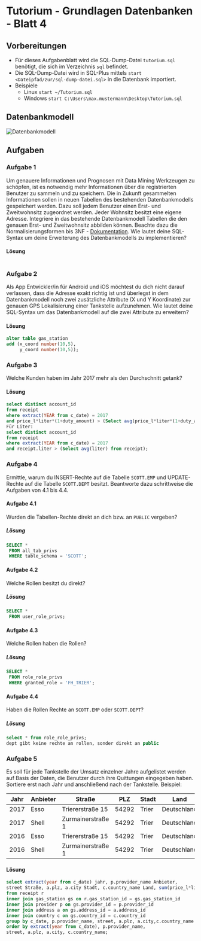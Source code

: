# Tutorium - Grundlagen Datenbanken - Blatt 4

## Vorbereitungen
* Für dieses Aufgabenblatt wird die SQL-Dump-Datei `tutorium.sql` benötigt, die sich im Verzeichnis `sql` befindet.
* Die SQL-Dump-Datei wird in SQL-Plus mittels `start <Dateipfad/zur/sql-dump-datei.sql>` in die Datenbank importiert.
* Beispiele
  * Linux `start ~/Tutorium.sql`
  * Windows `start C:\Users\max.mustermann\Desktop\Tutorium.sql`

## Datenbankmodell
![Datenbankmodell](./img/datamodler_schema.png)

## Aufgaben

### Aufgabe 1
Um genauere Informationen und Prognosen mit Data Mining Werkzeugen zu schöpfen, ist es notwendig mehr Informationen über die registrierten Benutzer zu sammeln und zu speichern. Die in Zukunft gesammelten Informationen sollen in neuen Tabellen des bestehenden Datenbankmodells gespeichert werden. Dazu soll jedem Benutzer einen Erst- und Zweitwohnsitz zugeordnet werden. Jeder Wohnsitz besitzt eine eigene Adresse. Integriere in das bestehende Datenbankmodell Tabellen die den genauen Erst- und Zweitwohnsitz abbilden können. Beachte dazu die Normalisierungsformen bis 3NF - [Dokumentation](https://de.wikipedia.org/wiki/Normalisierung_(Datenbank)). Wie lautet deine SQL-Syntax um deine Erweiterung des Datenbankmodells zu implementieren?

#### Lösung
```sql

```

### Aufgabe 2
Als App Entwickler/in für Android und iOS möchtest du dich nicht darauf verlassen, dass die Adresse exakt richtig ist und überlegst in dem Datenbankmodell noch zwei zusätzliche Attribute (X und Y Koordinate) zur genauen GPS Lokalisierung einer Tankstelle aufzunehmen. Wie lautet deine SQL-Syntax um das Datenbankmodell auf die zwei Attribute zu erweitern?

#### Lösung
```sql
alter table gas_station
add (x_coord number(10,5),
     y_coord number(10,5));
```

### Aufgabe 3
Welche Kunden haben im Jahr 2017 mehr als den Durchschnitt getank?

#### Lösung
```sql
select distinct account_id
from receipt
where extract(YEAR from c_date) = 2017
and price_l*liter*(1+duty_amount) > (Select avg(price_l*liter*(1+duty_amount)) from receipt);
Für Liter:
select distinct account_id
from receipt
where extract(YEAR from c_date) = 2017
and receipt.liter > (Select avg(liter) from receipt);	
```

### Aufgabe 4
Ermittle, warum du INSERT-Rechte auf die Tabelle `SCOTT.EMP` und UPDATE-Rechte auf die Tabelle `SCOTT.DEPT` besitzt. Beantworte dazu schrittweise die Aufgaben von 4.1 bis 4.4.

#### Aufgabe 4.1
Wurden die Tabellen-Rechte direkt an dich bzw. an `PUBLIC` vergeben?

##### Lösung
```sql
SELECT *
 FROM all_tab_privs
 WHERE table_schema = 'SCOTT';	
```

#### Aufgabe 4.2
Welche Rollen besitzt du direkt?

##### Lösung
```sql
SELECT * 
 FROM user_role_privs; 
```

#### Aufgabe 4.3
Welche Rollen haben die Rollen?

##### Lösung
```sql
SELECT *
 FROM role_role_privs 
 WHERE granted_role = 'FH_TRIER';
```

#### Aufgabe 4.4
Haben die Rollen Rechte an `SCOTT.EMP` oder `SCOTT.DEPT`?

##### Lösung
```sql
select * from role_role_privs;
dept gibt keine rechte an rollen, sonder direkt an public
```

### Aufgabe 5
Es soll für jede Tankstelle der Umsatz einzelner Jahre aufgelistet werden auf Basis der Daten, die Benutzer durch ihre Quittungen eingegeben haben. Sortiere erst nach Jahr und anschließend nach der Tankstelle. Beispiel:

| Jahr  | Anbieter  | Straße            | PLZ   | Stadt | Land          | Umsatz    |
| ----- | --------- | ----------------- | ----- | ----- | --------------| --------- |
| 2017  | Esso      | Triererstraße 15  | 54292 | Trier | Deutschland   | 54784.14  |
| 2017  | Shell     | Zurmainerstraße 1 | 54292 | Trier | Deutschland   | 67874.78  |
| 2016  | Esso      | Triererstraße 15  | 54292 | Trier | Deutschland   | 57412.66  |
| 2016  | Shell     | Zurmainerstraße 1 | 54292 | Trier | Deutschland   | 72478.42  |

#### Lösung
```sql
select extract(year from c_date) jahr, p.provider_name Anbieter,
street Straße, a.plz, a.city Stadt, c.country_name Land, sum(price_l*liter*(1+r.duty_amount)) Umsatz
from receipt r
inner join gas_station gs on r.gas_station_id = gs.gas_station_id
inner join provider p on gs.provider_id = p.provider_id
inner join address a on gs.address_id = a.address_id
inner join country c on gs.country_id = c.country_id
group by c_date, p.provider_name, street, a.plz, a.city,c.country_name
order by extract(year from c_date), p.provider_name,
street, a.plz, a.city, c.country_name; 
```


